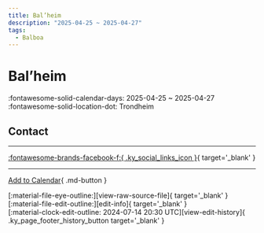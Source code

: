 ```yaml
---
title: Bal’heim
description: "2025-04-25 ~ 2025-04-27"
tags:
  - Balboa
---
```


# Bal’heim 

:fontawesome-solid-calendar-days: 2025-04-25 ~ 2025-04-27  
:fontawesome-solid-location-dot: Trondheim  

## Contact


---

 [:fontawesome-brands-facebook-f:{ .ky_social_links_icon }](https://www.facebook.com/events/2130597303987545){ target='_blank' }

---

[Add to Calendar](https://swing.news/ics/en/2025/nb_NO/bal-heim-2025.ics){ .md-button }

<div class="ky_page_footer" markdown>
<div class="ky_page_footer_trailing" markdown="span">
[:material-file-eye-outline:][view-raw-source-file]{ target='_blank' }
[:material-file-edit-outline:][edit-info]{ target='_blank' }
</div>
<div class="ky_page_footer_leading" markdown="span">
[:material-clock-edit-outline: 2024-07-14 20:30 UTC][view-edit-history]{ .ky_page_footer_history_button target='_blank' }
</div>
</div>

[view-raw-source-file]: https://github.com/swingdance/events/blob/main/2025/nb_NO/bal-heim-2025.json "View Raw Source File"
[edit-info]: https://github.com/swingdance/events/issues/new?assignees=&labels=update+event&projects=&template=03-update_entity.yml&title=%5B2025%2Fnb_NO%5D%20Bal%E2%80%99heim&region=nb_NO&year=2025&id=bal-heim-2025&name=Bal%E2%80%99heim&org_id= "Edit Info"

[view-edit-history]: https://github.com/swingdance/events/commits/main/2025/nb_NO/bal-heim-2025.json "View Edit History"
